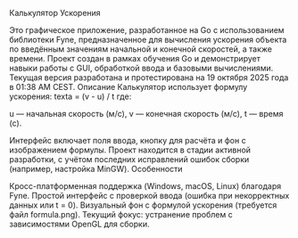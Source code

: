 Калькулятор Ускорения

Это графическое приложение, разработанное на Go с использованием библиотеки Fyne, предназначенное для вычисления ускорения объекта по введённым значениям начальной и конечной скоростей, а также времени. Проект создан в рамках обучения Go и демонстрирует навыки работы с GUI, обработкой ввода и базовыми вычислениями. Текущая версия разработана и протестирована на 19 октября 2025 года в 01:38 AM CEST.
Описание
Калькулятор использует формулу ускорения:
texta = (v - u) / t
где:

u — начальная скорость (м/с),
v — конечная скорость (м/с),
t — время (с).

Интерфейс включает поля ввода, кнопку для расчёта и фон с изображением формулы. Проект находится в стадии активной разработки, с учётом последних исправлений ошибок сборки (например, настройка MinGW).
Особенности

Кросс-платформенная поддержка (Windows, macOS, Linux) благодаря Fyne.
Простой интерфейс с проверкой ввода (ошибка при некорректных данных или t = 0).
Визуальный фон с формулой ускорения (требуется файл formula.png).
Текущий фокус: устранение проблем с зависимостями OpenGL для сборки.
